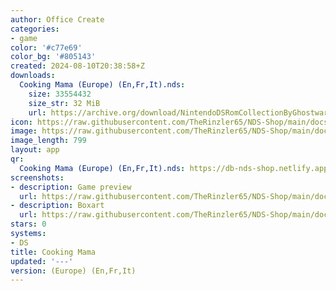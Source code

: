 ```yaml
---
author: Office Create
categories:
- game
color: '#c77e69'
color_bg: '#805143'
created: 2024-08-10T20:38:58+Z
downloads:
  Cooking Mama (Europe) (En,Fr,It).nds:
    size: 33554432
    size_str: 32 MiB
    url: https://archive.org/download/NintendoDSRomCollectionByGhostware/Cooking%20Mama%20%28Europe%29%20%28En%2CFr%2CIt%29.nds
icon: https://raw.githubusercontent.com/TheRinzler65/NDS-Shop/main/docs/assets/images/icons/cookingmama.png
image: https://raw.githubusercontent.com/TheRinzler65/NDS-Shop/main/docs/assets/images/icons/cookingmama.png
image_length: 799
layout: app
qr:
  Cooking Mama (Europe) (En,Fr,It).nds: https://db-nds-shop.netlify.app/assets/images/qr/cooking-mama-europe-enfrit-nds.png
screenshots:
- description: Game preview
  url: https://raw.githubusercontent.com/TheRinzler65/NDS-Shop/main/docs/assets/images/screenshots/cookingmama/cookingmama.png
- description: Boxart
  url: https://raw.githubusercontent.com/TheRinzler65/NDS-Shop/main/docs/assets/images/boxart/Cooking%20Mama%20(Europe)%20(En%2CFr%2CIt).nds.png
stars: 0
systems:
- DS
title: Cooking Mama
updated: '---'
version: (Europe) (En,Fr,It)
---
```

